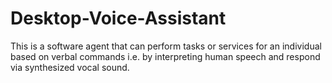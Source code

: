 # Desktop-Voice-Assistant
This is a software agent that can perform tasks or services for an individual based on verbal commands i.e. by interpreting human speech and respond via synthesized vocal sound.
